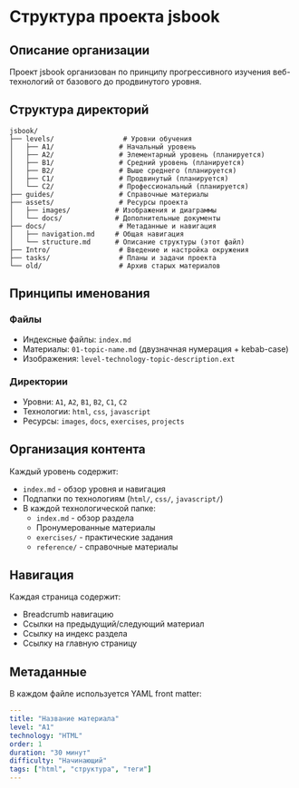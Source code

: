 # Структура проекта jsbook

## Описание организации

Проект jsbook организован по принципу прогрессивного изучения веб-технологий от базового до продвинутого уровня.

## Структура директорий

```
jsbook/
├── levels/                 # Уровни обучения
│   ├── A1/                # Начальный уровень
│   ├── A2/                # Элементарный уровень (планируется)
│   ├── B1/                # Средний уровень (планируется)
│   ├── B2/                # Выше среднего (планируется)
│   ├── C1/                # Продвинутый (планируется)
│   └── C2/                # Профессиональный (планируется)
├── guides/                # Справочные материалы
├── assets/                # Ресурсы проекта
│   ├── images/           # Изображения и диаграммы
│   └── docs/             # Дополнительные документы
├── docs/                  # Метаданные и навигация
│   ├── navigation.md     # Общая навигация
│   └── structure.md      # Описание структуры (этот файл)
├── Intro/                 # Введение и настройка окружения
├── tasks/                 # Планы и задачи проекта
└── old/                   # Архив старых материалов
```

## Принципы именования

### Файлы

- Индексные файлы: `index.md`
- Материалы: `01-topic-name.md` (двузначная нумерация + kebab-case)
- Изображения: `level-technology-topic-description.ext`

### Директории

- Уровни: `A1`, `A2`, `B1`, `B2`, `C1`, `C2`
- Технологии: `html`, `css`, `javascript`
- Ресурсы: `images`, `docs`, `exercises`, `projects`

## Организация контента

Каждый уровень содержит:

- `index.md` - обзор уровня и навигация
- Подпапки по технологиям (`html/`, `css/`, `javascript/`)
- В каждой технологической папке:
  - `index.md` - обзор раздела
  - Пронумерованные материалы
  - `exercises/` - практические задания
  - `reference/` - справочные материалы

## Навигация

Каждая страница содержит:

- Breadcrumb навигацию
- Ссылки на предыдущий/следующий материал
- Ссылку на индекс раздела
- Ссылку на главную страницу

## Метаданные

В каждом файле используется YAML front matter:

```yaml
---
title: "Название материала"
level: "A1"
technology: "HTML"
order: 1
duration: "30 минут"
difficulty: "Начинающий"
tags: ["html", "структура", "теги"]
---
```
